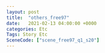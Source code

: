 ```yaml
---
layout: post
title:  "others_free97"
date:   2021-02-13 04:00:00 +0000
categories: Etc
Tags: Story Etc
SceneCode: ["scene_free97_q1_s20"]
---
```

